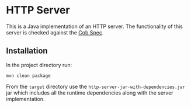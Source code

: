 # HTTP Server

This is a Java implementation of an HTTP server. The functionality of
this server is checked against the [Cob
Spec](https://github.com/8thlight/cob_spec).

## Installation

In the project directory run:

    mvn clean package

From the `target` directory use the
`http-server-jar-with-dependencies.jar` jar which includes all the
runtime dependencies along with the server implementation.
